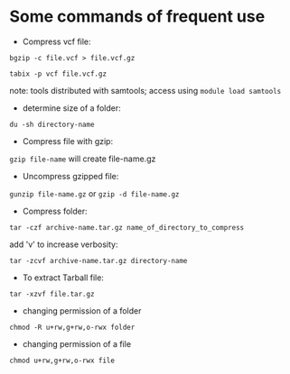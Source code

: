 # Some commands of frequent use

* Compress vcf file:

`bgzip -c file.vcf > file.vcf.gz`

`tabix -p vcf file.vcf.gz`

note: tools distributed with samtools; access using `module load samtools`

* determine size of a folder:

`du -sh directory-name`

* Compress file with gzip:

`gzip file-name` will create file-name.gz

* Uncompress gzipped file:

`gunzip file-name.gz` or `gzip -d file-name.gz`

* Compress folder:

`tar -czf archive-name.tar.gz name_of_directory_to_compress`

add 'v' to increase verbosity:

`tar -zcvf archive-name.tar.gz directory-name`

* To extract Tarball file:

`tar -xzvf file.tar.gz`

* changing permission of a folder

`chmod -R u+rw,g+rw,o-rwx folder`

* changing permission of a file

`chmod u+rw,g+rw,o-rwx file`

